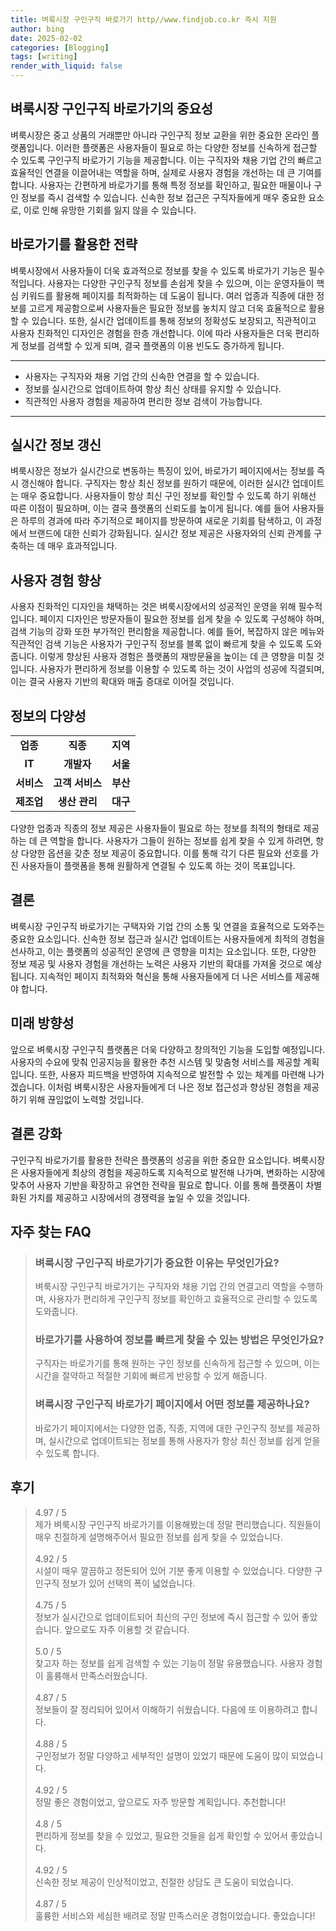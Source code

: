 ```yaml
---
title: 벼룩시장 구인구직 바로가기 http//www.findjob.co.kr 즉시 지원
author: bing
date: 2025-02-02
categories: [Blogging]
tags: [writing]
render_with_liquid: false
---
```



<h2 id='벼룩시장 구인구직 바로가기의 중요성'>벼룩시장 구인구직 바로가기의 중요성</h2>

<p>벼룩시장은 중고 상품의 거래뿐만 아니라 구인구직 정보 교환을 위한 중요한 온라인 플랫폼입니다. 이러한 플랫폼은 사용자들이 필요로 하는 다양한 정보를 신속하게 접근할 수 있도록 구인구직 바로가기 기능을 제공합니다. 이는 구직자와 채용 기업 간의 빠르고 효율적인 연결을 이끌어내는 역할을 하며, 실제로 사용자 경험을 개선하는 데 큰 기여를 합니다. 사용자는 간편하게 바로가기를 통해 특정 정보를 확인하고, 필요한 매물이나 구인 정보를 즉시 검색할 수 있습니다. 신속한 정보 접근은 구직자들에게 매우 중요한 요소로, 이로 인해 유망한 기회를 잃지 않을 수 있습니다.</p>

<h2 id='바로가기를 활용한 전략'>바로가기를 활용한 전략</h2>

<p>벼룩시장에서 사용자들이 더욱 효과적으로 정보를 찾을 수 있도록 바로가기 기능은 필수적입니다. 사용자는 다양한 구인구직 정보를 손쉽게 찾을 수 있으며, 이는 운영자들이 핵심 키워드를 활용해 페이지를 최적화하는 데 도움이 됩니다. 여러 업종과 직종에 대한 정보를 고르게 제공함으로써 사용자들은 필요한 정보를 놓치지 않고 더욱 효율적으로 활용할 수 있습니다. 또한, 실시간 업데이트를 통해 정보의 정확성도 보장되고, 직관적이고 사용자 친화적인 디자인은 경험을 한층 개선합니다. 이에 따라 사용자들은 더욱 편리하게 정보를 검색할 수 있게 되며, 결국 플랫폼의 이용 빈도도 증가하게 됩니다.</p>

<hr />

<ul>
    <li>사용자는 구직자와 채용 기업 간의 신속한 연결을 할 수 있습니다.</li>
    <li>정보를 실시간으로 업데이트하여 항상 최신 상태를 유지할 수 있습니다.</li>
    <li>직관적인 사용자 경험을 제공하여 편리한 정보 검색이 가능합니다.</li>
</ul>

<hr />

<h2 id='실시간 정보 갱신'>실시간 정보 갱신</h2>

<p>벼룩시장은 정보가 실시간으로 변동하는 특징이 있어, 바로가기 페이지에서는 정보를 즉시 갱신해야 합니다. 구직자는 항상 최신 정보를 원하기 때문에, 이러한 실시간 업데이트는 매우 중요합니다. 사용자들이 항상 최신 구인 정보를 확인할 수 있도록 하기 위해선 따른 이점이 필요하며, 이는 결국 플랫폼의 신뢰도를 높이게 됩니다. 예를 들어 사용자들은 하루의 경과에 따라 주기적으로 페이지를 방문하여 새로운 기회를 탐색하고, 이 과정에서 브랜드에 대한 신뢰가 강화됩니다. 실시간 정보 제공은 사용자와의 신뢰 관계를 구축하는 데 매우 효과적입니다.</p>

<h2 id='사용자 경험 향상'>사용자 경험 향상</h2>

<p>사용자 친화적인 디자인을 채택하는 것은 벼룩시장에서의 성공적인 운영을 위해 필수적입니다. 페이지 디자인은 방문자들이 필요한 정보를 쉽게 찾을 수 있도록 구성해야 하며, 검색 기능의 강화 또한 부가적인 편리함을 제공합니다. 예를 들어, 복잡하지 않은 메뉴와 직관적인 검색 기능은 사용자가 구인구직 정보를 블록 없이 빠르게 찾을 수 있도록 도와줍니다. 이렇게 향상된 사용자 경험은 플랫폼의 재방문율을 높이는 데 큰 영향을 미칠 것입니다. 사용자가 편리하게 정보를 이용할 수 있도록 하는 것이 사업의 성공에 직결되며, 이는 결국 사용자 기반의 확대와 매출 증대로 이어질 것입니다.</p>

<h2 id='정보의 다양성'>정보의 다양성</h2>

<table>
    <tr>
        <td style="text-align: center; height: 17px;"><b>업종</b></td>
        <td style="text-align: center; height: 17px;"><b>직종</b></td>
        <td style="text-align: center; height: 17px;"><b>지역</b></td>
    </tr>
    <tr>
        <td style="text-align: center; height: 17px;"><b>IT</b></td>
        <td style="text-align: center; height: 17px;"><b>개발자</b></td>
        <td style="text-align: center; height: 17px;"><b>서울</b></td>
    </tr>
    <tr>
        <td style="text-align: center; height: 17px;"><b>서비스</b></td>
        <td style="text-align: center; height: 17px;"><b>고객 서비스</b></td>
        <td style="text-align: center; height: 17px;"><b>부산</b></td>
    </tr>
    <tr>
        <td style="text-align: center; height: 17px;"><b>제조업</b></td>
        <td style="text-align: center; height: 17px;"><b>생산 관리</b></td>
        <td style="text-align: center; height: 17px;"><b>대구</b></td>
    </tr>
</table>

<p>다양한 업종과 직종의 정보 제공은 사용자들이 필요로 하는 정보를 최적의 형태로 제공하는 데 큰 역할을 합니다. 사용자가 그들이 원하는 정보를 쉽게 찾을 수 있게 하려면, 항상 다양한 옵션을 갖춘 정보 제공이 중요합니다. 이를 통해 각기 다른 필요와 선호를 가진 사용자들이 플랫폼을 통해 원활하게 연결될 수 있도록 하는 것이 목표입니다.</p>

<h2 id='결론'>결론</h2>

<p>벼룩시장 구인구직 바로가기는 구택자와 기업 간의 소통 및 연결을 효율적으로 도와주는 중요한 요소입니다. 신속한 정보 접근과 실시간 업데이트는 사용자들에게 최적의 경험을 선사하고, 이는 플랫폼의 성공적인 운영에 큰 영향을 미치는 요소입니다. 또한, 다양한 정보 제공 및 사용자 경험을 개선하는 노력은 사용자 기반의 확대를 가져올 것으로 예상됩니다. 지속적인 페이지 최적화와 혁신을 통해 사용자들에게 더 나은 서비스를 제공해야 합니다.</p>

<h2 id='미래 방향성'>미래 방향성</h2>

<p>앞으로 벼룩시장 구인구직 플랫폼은 더욱 다양하고 창의적인 기능을 도입할 예정입니다. 사용자의 수요에 맞춰 인공지능을 활용한 추천 시스템 및 맞춤형 서비스를 제공할 계획입니다. 또한, 사용자 피드백을 반영하여 지속적으로 발전할 수 있는 체계를 마련해 나가겠습니다. 이처럼 벼룩시장은 사용자들에게 더 나은 정보 접근성과 향상된 경험을 제공하기 위해 끊임없이 노력할 것입니다.</p>

<h2 id='결론 강화'>결론 강화</h2>

<p>구인구직 바로가기를 활용한 전략은 플랫폼의 성공을 위한 중요한 요소입니다. 벼룩시장은 사용자들에게 최상의 경험을 제공하도록 지속적으로 발전해 나가며, 변화하는 시장에 맞추어 사용자 기반을 확장하고 유연한 전략을 필요로 합니다. 이를 통해 플랫폼이 차별화된 가치를 제공하고 시장에서의 경쟁력을 높일 수 있을 것입니다.</p>


<h2 id='자주_찾는_FAQ'>자주 찾는 FAQ</h2>
<div itemscope="" itemtype="https://schema.org/FAQPage"> 
<blockquote> 
<div itemscope="" itemprop="mainEntity" itemtype="https://schema.org/Question"> 
<h3 itemprop="name">벼룩시장 구인구직 바로가기가 중요한 이유는 무엇인가요?</h3> 
<div itemscope="" itemprop="acceptedAnswer" itemtype="https://schema.org/Answer"> 
<span itemprop="text"> 
<p>벼룩시장 구인구직 바로가기는 구직자와 채용 기업 간의 연결고리 역할을 수행하며, 사용자가 편리하게 구인구직 정보를 확인하고 효율적으로 관리할 수 있도록 도와줍니다.</p> 
</span> 
</div> 
</div> 
<div itemscope="" itemprop="mainEntity" itemtype="https://schema.org/Question"> 
<h3 itemprop="name">바로가기를 사용하여 정보를 빠르게 찾을 수 있는 방법은 무엇인가요?</h3> 
<div itemscope="" itemprop="acceptedAnswer" itemtype="https://schema.org/Answer"> 
<span itemprop="text"> 
<p>구직자는 바로가기를 통해 원하는 구인 정보를 신속하게 접근할 수 있으며, 이는 시간을 절약하고 적절한 기회에 빠르게 반응할 수 있게 해줍니다.</p> 
</span> 
</div> 
</div> 
<div itemscope="" itemprop="mainEntity" itemtype="https://schema.org/Question"> 
<h3 itemprop="name">벼룩시장 구인구직 바로가기 페이지에서 어떤 정보를 제공하나요?</h3> 
<div itemscope="" itemprop="acceptedAnswer" itemtype="https://schema.org/Answer"> 
<span itemprop="text"> 
<p>바로가기 페이지에서는 다양한 업종, 직종, 지역에 대한 구인구직 정보를 제공하며, 실시간으로 업데이트되는 정보를 통해 사용자가 항상 최신 정보를 쉽게 얻을 수 있도록 합니다.</p> 
</span> 
</div> 
</div> 
</blockquote> 
</div>
<h2 id='후기'>후기</h2>
<div itemscope itemtype="https://schema.org/Product">
  <blockquote>
  <div itemprop="review" itemscope itemtype="https://schema.org/Review">
      <div itemprop="reviewRating" itemscope itemtype="https://schema.org/Rating"> <span itemprop="ratingValue">4.97</span> / <span itemprop="bestRating">5</span> </div>
      <span itemprop="reviewBody">제가 벼룩시장 구인구직 바로가기를 이용해봤는데 정말 편리했습니다. 직원들이 매우 친절하게 설명해주어서 필요한 정보를 쉽게 찾을 수 있었습니다.</span>
  </div>
  <br>
  <div itemprop="review" itemscope itemtype="https://schema.org/Review">
      <div itemprop="reviewRating" itemscope itemtype="https://schema.org/Rating"> <span itemprop="ratingValue">4.92</span> / <span itemprop="bestRating">5</span> </div>
      <span itemprop="reviewBody">시설이 매우 깔끔하고 정돈되어 있어 기분 좋게 이용할 수 있었습니다. 다양한 구인구직 정보가 있어 선택의 폭이 넓었습니다.</span>
  </div>
  <br>
  <div itemprop="review" itemscope itemtype="https://schema.org/Review">
      <div itemprop="reviewRating" itemscope itemtype="https://schema.org/Rating"> <span itemprop="ratingValue">4.75</span> / <span itemprop="bestRating">5</span> </div>
      <span itemprop="reviewBody">정보가 실시간으로 업데이트되어 최신의 구인 정보에 즉시 접근할 수 있어 좋았습니다. 앞으로도 자주 이용할 것 같습니다.</span>
  </div>
  <br>
  <div itemprop="review" itemscope itemtype="https://schema.org/Review">
      <div itemprop="reviewRating" itemscope itemtype="https://schema.org/Rating"> <span itemprop="ratingValue">5.0</span> / <span itemprop="bestRating">5</span> </div>
      <span itemprop="reviewBody">찾고자 하는 정보를 쉽게 검색할 수 있는 기능이 정말 유용했습니다. 사용자 경험이 훌륭해서 만족스러웠습니다.</span>
  </div>
  <br>
  <div itemprop="review" itemscope itemtype="https://schema.org/Review">
      <div itemprop="reviewRating" itemscope itemtype="https://schema.org/Rating"> <span itemprop="ratingValue">4.87</span> / <span itemprop="bestRating">5</span> </div>
      <span itemprop="reviewBody">정보들이 잘 정리되어 있어서 이해하기 쉬웠습니다. 다음에 또 이용하려고 합니다.</span>
  </div>
  <br>
  <div itemprop="review" itemscope itemtype="https://schema.org/Review">
      <div itemprop="reviewRating" itemscope itemtype="https://schema.org/Rating"> <span itemprop="ratingValue">4.88</span> / <span itemprop="bestRating">5</span> </div>
      <span itemprop="reviewBody">구인정보가 정말 다양하고 세부적인 설명이 있었기 때문에 도움이 많이 되었습니다.</span>
  </div>
  <br>
  <div itemprop="review" itemscope itemtype="https://schema.org/Review">
      <div itemprop="reviewRating" itemscope itemtype="https://schema.org/Rating"> <span itemprop="ratingValue">4.92</span> / <span itemprop="bestRating">5</span> </div>
      <span itemprop="reviewBody">정말 좋은 경험이었고, 앞으로도 자주 방문할 계획입니다. 추천합니다!</span>
  </div>
  <br>
  <div itemprop="review" itemscope itemtype="https://schema.org/Review">
      <div itemprop="reviewRating" itemscope itemtype="https://schema.org/Rating"> <span itemprop="ratingValue">4.8</span> / <span itemprop="bestRating">5</span> </div>
      <span itemprop="reviewBody">편리하게 정보를 찾을 수 있었고, 필요한 것들을 쉽게 확인할 수 있어서 좋았습니다.</span>
  </div>
  <br>
  <div itemprop="review" itemscope itemtype="https://schema.org/Review">
      <div itemprop="reviewRating" itemscope itemtype="https://schema.org/Rating"> <span itemprop="ratingValue">4.92</span> / <span itemprop="bestRating">5</span> </div>
      <span itemprop="reviewBody">신속한 정보 제공이 인상적이었고, 친절한 상담도 큰 도움이 되었습니다.</span>
  </div>
  <br>
  <div itemprop="review" itemscope itemtype="https://schema.org/Review">
      <div itemprop="reviewRating" itemscope itemtype="https://schema.org/Rating"> <span itemprop="ratingValue">4.87</span> / <span itemprop="bestRating">5</span> </div>
      <span itemprop="reviewBody">훌륭한 서비스와 세심한 배려로 정말 만족스러운 경험이었습니다. 좋았습니다!</span>
  </div>
  </blockquote>
</div>
